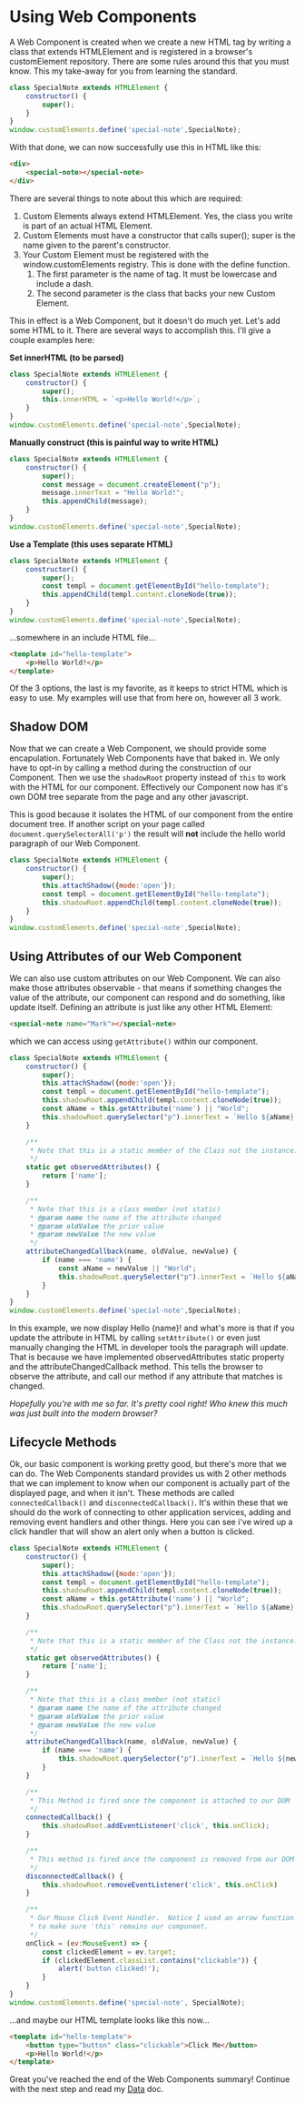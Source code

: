 # Using Web Components

A Web Component is created when we create a new HTML tag by writing a class that extends HTMLElement and is registered in a browser's customElement repository.  There are some rules around this that you must know.  This my take-away for you from learning the standard.

```javascript
class SpecialNote extends HTMLElement {
    constructor() {
        super();
    }
}
window.customElements.define('special-note',SpecialNote);
```

With that done, we can now successfully use this in HTML like this:

```html
<div>
    <special-note></special-note>
</div>
```

There are several things to note about this which are required:
1. Custom Elements always extend HTMLElement.  Yes, the class you write is part of an actual HTML Element.
1. Custom Elements must have a constructor that calls super();  super is the name given to the parent's constructor.
1. Your Custom Element must be registered with the window.customElements registry.  This is done with the define function.
    1. The first parameter is the name of tag.  It must be lowercase and include a dash.
    1. The second parameter is the class that backs your new Custom Element.

This in effect is a Web Component, but it doesn't do much yet.  Let's add some HTML to it.  There are several ways to accomplish this.  I'll give a couple examples here:

**Set innerHTML (to be parsed)**
```javascript
class SpecialNote extends HTMLElement {
    constructor() {
        super();
        this.innerHTML = `<p>Hello World!</p>`;
    }
}
window.customElements.define('special-note',SpecialNote);
```

**Manually construct (this is painful way to write HTML)**
```javascript
class SpecialNote extends HTMLElement {
    constructor() {
        super();
        const message = document.createElement("p");
        message.innerText = "Hello World!";
        this.appendChild(message);
    }
}
window.customElements.define('special-note',SpecialNote);
```

**Use a Template (this uses separate HTML)**
```javascript
class SpecialNote extends HTMLElement {
    constructor() {
        super();
        const templ = document.getElementById("hello-template");
        this.appendChild(templ.content.cloneNode(true));
    }
}
window.customElements.define('special-note',SpecialNote);
```

...somewhere in an include HTML file...
```html
<template id="hello-template">
    <p>Hello World!</p>
</template>
```

Of the 3 options, the last is my favorite, as it keeps to strict HTML which is easy to use.  My examples will use that from here on, however all 3 work. 

## Shadow DOM

Now that we can create a Web Component, we should provide some encapulation.  Fortunately Web Components have that baked in.  We only have to opt-in by calling a method during the construction of our Component.  Then we use the ```shadowRoot``` property instead of ```this``` to work with the HTML for our component.  Effectively our Component now has it's own DOM tree separate from the page and any other javascript.

This is good because it isolates the HTML of our component from the entire document tree.  If another script on your page called ```document.querySelectorAll('p')``` the result will **not** include the hello world paragraph of our Web Component.

```javascript
class SpecialNote extends HTMLElement {
    constructor() {
        super();
        this.attachShadow({mode:'open'});
        const templ = document.getElementById("hello-template");
        this.shadowRoot.appendChild(templ.content.cloneNode(true));
    }
}
window.customElements.define('special-note',SpecialNote);
```

## Using Attributes of our Web Component

We can also use custom attributes on our Web Component.  We can also make those attributes observable - that means if something changes the value of the attribute, our component can respond and do something, like update itself.  Defining an attribute is just like any other HTML Element:

```html
<special-note name="Mark"></special-note>
```

which we can access using ```getAttribute()``` within our component.

```javascript
class SpecialNote extends HTMLElement {
    constructor() {
        super();
        this.attachShadow({mode:'open'});
        const templ = document.getElementById("hello-template");
        this.shadowRoot.appendChild(templ.content.cloneNode(true));
        const aName = this.getAttribute('name') || "World";
        this.shadowRoot.querySelector("p").innerText = `Hello ${aName}!`;
    }

    /**
     * Note that this is a static member of the Class not the instance.
     */
    static get observedAttributes() {
        return ['name'];
    }

    /**
     * Note that this is a class member (not static)
     * @param name the name of the attribute changed
     * @param oldValue the prior value
     * @param newValue the new value
     */
    attributeChangedCallback(name, oldValue, newValue) {
        if (name === 'name') {
            const aName = newValue || "World";
            this.shadowRoot.querySelector("p").innerText = `Hello ${aName}!`;
        }
    }
}
window.customElements.define('special-note',SpecialNote);
```

In this example, we now display Hello {name}! and what's more is that if you update the attribute in HTML by calling ```setAttribute()``` or even just manually changing the HTML in developer tools the paragraph will update.  That is because we have implemented observedAttributes static property and the attributeChangedCallback method.  This tells the browser to observe the attribute, and call our method if any attribute that matches is changed.

*Hopefully you're with me so far.  It's pretty cool right!  Who knew this much was just built into the modern browser?*

## Lifecycle Methods

Ok, our basic component is working pretty good, but there's more that we can do.  The Web Components standard provides us with 2 other methods that we can implement to know when our component is actually part of the displayed page, and when it isn't.  These methods are called ```connectedCallback()``` and ```disconnectedCallback()```.  It's within these that we should do the work of connecting to other application services, adding and removing event handlers and other things.  Here you can see i've wired up a click handler that will show an alert only when a button is clicked.

```javascript
class SpecialNote extends HTMLElement {
    constructor() {
        super();
        this.attachShadow({mode:'open'});
        const templ = document.getElementById("hello-template");
        this.shadowRoot.appendChild(templ.content.cloneNode(true));
        const aName = this.getAttribute('name') || "World";
        this.shadowRoot.querySelector("p").innerText = `Hello ${aName}!`;
    }

    /**
     * Note that this is a static member of the Class not the instance.
     */
    static get observedAttributes() {
        return ['name'];
    }

    /**
     * Note that this is a class member (not static)
     * @param name the name of the attribute changed
     * @param oldValue the prior value
     * @param newValue the new value
     */
    attributeChangedCallback(name, oldValue, newValue) {
        if (name === 'name') {
            this.shadowRoot.querySelector("p").innerText = `Hello ${newValue}!`;
        }
    }

    /**
     * This Method is fired once the component is attached to our DOM
     */
    connectedCallback() {
        this.shadowRoot.addEventListener('click', this.onClick);
    }

    /**
     * This method is fired once the component is removed from our DOM
     */
    disconnectedCallback() {
        this.shadowRoot.removeEventListener('click', this.onClick)
    }

    /**
     * Our Mouse Click Event Handler.  Notice I used an arrow function 
     * to make sure 'this' remains our component.
     */
    onClick = (ev:MouseEvent) => {
        const clickedElement = ev.target;
        if (clickedElement.classList.contains("clickable")) {
            alert('button clicked!');
        }
    }
}
window.customElements.define('special-note', SpecialNote);
```

...and maybe our HTML template looks like this now...
```html
<template id="hello-template">
    <button type="button" class="clickable">Click Me</button>
    <p>Hello World!</p>
</template>
```

Great you've reached the end of the Web Components summary!  Continue with the next step and read my [Data](./DATA.md) doc.